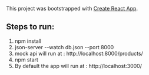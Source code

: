This project was bootstrapped with [Create React App](https://github.com/facebook/create-react-app).

## Steps to run:

1. npm install
2. json-server --watch db.json --port 8000
3. mock api will run at : http://localhost:8000/products/
4. npm start
5. By default the app will run at : http://localhost:3000/
